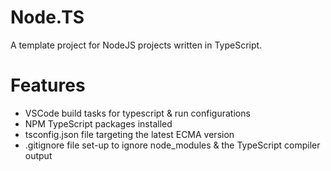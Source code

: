# Node.TS

A template project for NodeJS projects written in TypeScript.

# Features
* VSCode build tasks for typescript & run configurations
* NPM TypeScript packages installed
* tsconfig.json file targeting the latest ECMA version
* .gitignore file set-up to ignore node_modules & the TypeScript compiler output